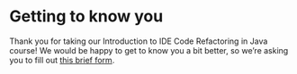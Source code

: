 # Getting to know you

Thank you for taking our Introduction to IDE Code Refactoring in Java course!
We would be happy to get to know you a bit better, so we’re asking you to fill
out [this brief form](https://surveys.jetbrains.com/s3/course-introduction-ide-java-refactoring).
